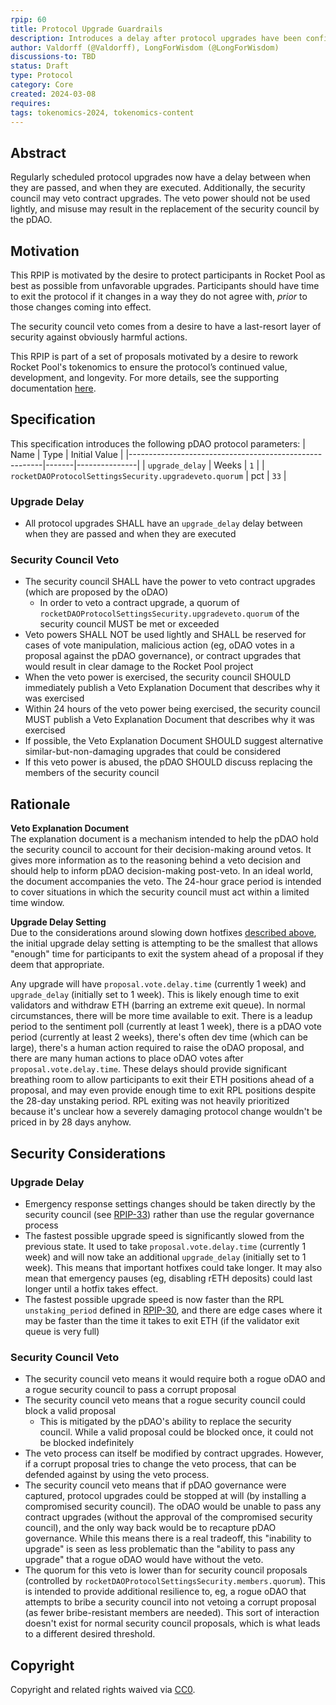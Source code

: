 ```yaml
---
rpip: 60
title: Protocol Upgrade Guardrails
description: Introduces a delay after protocol upgrades have been confirmed but prior to them coming into effect.
author: Valdorff (@Valdorff), LongForWisdom (@LongForWisdom)
discussions-to: TBD
status: Draft
type: Protocol
category: Core
created: 2024-03-08
requires: 
tags: tokenomics-2024, tokenomics-content
---
```


## Abstract

Regularly scheduled protocol upgrades now have a delay between when they are passed, and when they are executed. Additionally, the security council may veto contract upgrades. The veto power should not be used lightly, and misuse may result in the replacement of the security council by the pDAO.

## Motivation

This RPIP is motivated by the desire to protect participants in Rocket Pool as best as possible from unfavorable upgrades. Participants should have time to exit the protocol if it changes in a way they do not agree with, _prior_ to those changes coming into effect. 

The security council veto comes from a desire to have a last-resort layer of security against obviously harmful actions.

This RPIP is part of a set of proposals motivated by a desire to rework Rocket Pool's tokenomics to ensure the protocol’s continued value, development, and longevity. For more details, see the supporting documentation [here](../tokenomics-explainers/001-why-rework.md). 

## Specification

This specification introduces the following pDAO protocol parameters:
| Name                                                   | Type  | Initial Value |
|--------------------------------------------------------|-------|---------------|
| `upgrade_delay`                                        | Weeks | `1`           |
| `rocketDAOProtocolSettingsSecurity.upgradeveto.quorum` | pct   | `33`          |


### Upgrade Delay
- All protocol upgrades SHALL have an `upgrade_delay` delay between when they are passed and when they are executed


### Security Council Veto
- The security council SHALL have the power to veto contract upgrades (which are proposed by the oDAO)
  - In order to veto a contract upgrade, a quorum of `rocketDAOProtocolSettingsSecurity.upgradeveto.quorum` of the security council MUST be met or exceeded
- Veto powers SHALL NOT be used lightly and SHALL be reserved for cases of vote manipulation, malicious action (eg, oDAO votes in a proposal against the pDAO governance), or contract upgrades that would result in clear damage to the Rocket Pool project
- When the veto power is exercised, the security council SHOULD immediately publish a Veto Explanation Document that describes why it was exercised
- Within 24 hours of the veto power being exercised, the security council MUST publish a Veto Explanation Document that describes why it was exercised
- If possible, the Veto Explanation Document SHOULD suggest alternative similar-but-non-damaging upgrades that could be considered
- If this veto power is abused, the pDAO SHOULD discuss replacing the members of the security council

## Rationale
**Veto Explanation Document**  
The explanation document is a mechanism intended to help the pDAO hold the security council to account for their decision-making around vetos. It gives more information as to the reasoning behind a veto decision and should help to inform pDAO decision-making post-veto. In an ideal world, the document accompanies the veto. The 24-hour grace period is intended to cover situations in which the security council must act within a limited time window.

**Upgrade Delay Setting**  
Due to the considerations around slowing down hotfixes [described above](#security-considerations), the initial upgrade delay setting is attempting to be the smallest that allows "enough" time for participants to exit the system ahead of a proposal if they deem that appropriate.

Any upgrade will have `proposal.vote.delay.time` (currently 1 week) and `upgrade_delay` (initially set to 1 week). This is likely enough time to exit validators and withdraw ETH (barring an extreme exit queue). In normal circumstances, there will be more time available to exit. There is a leadup period to the sentiment poll (currently at least 1 week), there is a pDAO vote period (currently at least 2 weeks), there's often dev time (which can be large), there's a human action required to raise the oDAO proposal, and there are many human actions to place oDAO votes after `proposal.vote.delay.time`. These delays should provide significant breathing room to allow participants to exit their ETH positions ahead of a proposal, and may even provide enough time to exit RPL positions despite the 28-day unstaking period. RPL exiting was not heavily prioritized because it's unclear how a severely damaging protocol change wouldn't be priced in by 28 days anyhow.

## Security Considerations

### Upgrade Delay
- Emergency response settings changes should be taken directly by the security council (see [RPIP-33](RPIP-33.md)) rather than use the regular governance process
- The fastest possible upgrade speed is significantly slowed from the previous state. It used to take `proposal.vote.delay.time` (currently 1 week) and will now take an additional `upgrade_delay` (initially set to 1 week). This means that important hotfixes could take longer. It may also mean that emergency pauses (eg, disabling rETH deposits) could last longer until a hotfix takes effect.
- The fastest possible upgrade speed is now faster than the RPL `unstaking_period` defined in [RPIP-30](RPIP-30.md), and there are edge cases where it may be faster than the time it takes to exit ETH (if the validator exit queue is very full)

### Security Council Veto
- The security council veto means it would require both a rogue oDAO and a rogue security council to pass a corrupt proposal
- The security council veto means that a rogue security council could block a valid proposal
  - This is mitigated by the pDAO's ability to replace the security council. While a valid proposal could be blocked once, it could not be blocked indefinitely
- The veto process can itself be modified by contract upgrades. However, if a corrupt proposal tries to change the veto process, that can be defended against by using the veto process.
- The security council veto means that if pDAO governance were captured, protocol upgrades could be stopped at will (by installing a compromised security council). The oDAO would be unable to pass any contract upgrades (without the approval of the compromised security council), and the only way back would be to recapture pDAO governance. While this means there is a real tradeoff, this "inability to upgrade" is seen as less problematic than the "ability to pass any upgrade" that a rogue oDAO would have without the veto.
- The quorum for this veto is lower than for security council proposals (controlled by `rocketDAOProtocolSettingsSecurity.members.quorum`). This is intended to provide additional resilience to, eg, a rogue oDAO that attempts to bribe a security council into not vetoing a corrupt proposal (as fewer bribe-resistant members are needed). This sort of interaction doesn't exist for normal security council proposals, which is what leads to a different desired threshold. 

## Copyright
Copyright and related rights waived via [CC0](https://creativecommons.org/publicdomain/zero/1.0/).
